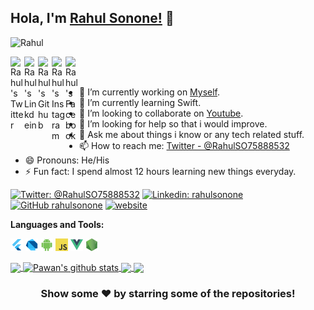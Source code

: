 ## Hola, I'm [Rahul Sonone!](https://www.rahulsonone.me) 👋

<p align="left"> <img src="https://komarev.com/ghpvc/?username=rahulsonone1234&label=Views&color=blue&style=plastic" alt="Rahul" /> </p>

<a href="https://twitter.com/RahulSo75888532">
  <img align="left" alt="Rahul's Twitter" width="22px" src="https://cdn.jsdelivr.net/npm/simple-icons@v3/icons/twitter.svg" />
</a>
<a href="https://www.linkedin.com/in/rahul-sonone/">
  <img align="left" alt="Rahul's Linkdein" width="22px" src="https://cdn.jsdelivr.net/npm/simple-icons@v3/icons/linkedin.svg" />
</a>
<a href="https://github.com/rahulsonone1234">
  <img align="left" alt="Rahul's Github" width="22px" src="https://cdn.jsdelivr.net/npm/simple-icons@v3/icons/github.svg" />
</a>
<a href="https://www.instagram.com/rahulsonone1234/">
  <img align="left" alt="Rahul's Instagram" width="22px" src="https://cdn.jsdelivr.net/npm/simple-icons@v3/icons/instagram.svg" />
</a>
<a href="https://www.facebook.com/rahul.sonone.7505">
  <img align="left" alt="Rahul's Facebook" width="22px" src="https://cdn.jsdelivr.net/npm/simple-icons@v3/icons/facebook.svg" />
</a>
<br/>
<br/>



- 🔭 I’m currently working on [Myself](https://rahulsonone.me).
- 🌱 I’m currently learning Swift.
- 👯 I’m looking to collaborate on [Youtube]().
- 🤔 I’m looking for help so that i would improve.
- 💬 Ask me about things i know or any tech related stuff.
- 📫 How to reach me: [Twitter - @RahulSO75888532](https://twitter.com/RahulSo75888532)
- 😄 Pronouns: He/His
- ⚡ Fun fact: I spend almost 12 hours learning new things everyday.

[![Twitter: @RahulSO75888532](https://img.shields.io/twitter/follow/imthepk?style=social)](https://twitter.com/RahulSo75888532)
[![Linkedin: rahulsonone](https://img.shields.io/badge/-rahul-sonone-blue?style=flat-square&logo=Linkedin&logoColor=white&link=https://www.linkedin.com/in/rahul-sonone/)](https://www.linkedin.com/in/rahul-sonone/)
[![GitHub rahulsonone](https://img.shields.io/github/followers/rahulsonone1234?label=follow&style=social)](https://github.com/rahulsonone1234)
[![website](https://img.shields.io/badge/PortfolioWebsite-pawan.live-2648ff?style=flat-square&logo=google-chrome)](https://rahulsonone.me)


**Languages and Tools:**  

<code><img height="20" src="https://raw.githubusercontent.com/github/explore/80688e429a7d4ef2fca1e82350fe8e3517d3494d/topics/flutter/flutter.png"></code>
<code><img height="20" src="https://raw.githubusercontent.com/github/explore/80688e429a7d4ef2fca1e82350fe8e3517d3494d/topics/dart/dart.png"></code>
<code><img height="20" src="https://raw.githubusercontent.com/github/explore/80688e429a7d4ef2fca1e82350fe8e3517d3494d/topics/android/android.png"></code>
<code><img height="20" src="https://raw.githubusercontent.com/github/explore/80688e429a7d4ef2fca1e82350fe8e3517d3494d/topics/javascript/javascript.png"></code>
<code><img height="20" src="https://raw.githubusercontent.com/github/explore/80688e429a7d4ef2fca1e82350fe8e3517d3494d/topics/vue/vue.png"></code>
<code><img height="20" src="https://raw.githubusercontent.com/github/explore/80688e429a7d4ef2fca1e82350fe8e3517d3494d/topics/nodejs/nodejs.png"></code>    

<a href="https://github.com/rahulsonone1234">
  <img align="center" src="https://github-readme-stats.vercel.app/api/top-langs/?username=iampawan&theme=light&hide_langs_below=1" />
</a>
<a href="https://github.com/rahulsonone1234">
 <img align="center" src="https://github-readme-stats.vercel.app/api?username=iampawan&show_icons=true&theme=light&line_height=27" alt="Pawan's github stats"/>
</a>
<a href="https://github.com/rahulsonone1234/Traffic-Sign-Recognition">
  <img align="center" src="https://github-readme-stats.vercel.app/api/pin/?username=rahulsonone1234&repo=FlutterExampleApps&theme=light" />

</a>
<a href="https://github.com/rahulsonone1234/Parallel-Programming">
 <img align="center" src="https://github-readme-stats.vercel.app/api/pin/?username=rahulsonone1234&repo=VelocityX&theme=light" />
</a>

<div align="center">

### Show some ❤️ by starring some of the repositories!

</div>
